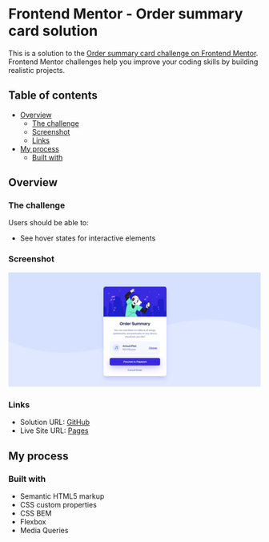 # Frontend Mentor - Order summary card solution

This is a solution to the [Order summary card challenge on Frontend Mentor](https://www.frontendmentor.io/challenges/order-summary-component-QlPmajDUj). Frontend Mentor challenges help you improve your coding skills by building realistic projects. 

## Table of contents

- [Overview](#overview)
  - [The challenge](#the-challenge)
  - [Screenshot](#screenshot)
  - [Links](#links)
- [My process](#my-process)
  - [Built with](#built-with)


## Overview

### The challenge

Users should be able to:

- See hover states for interactive elements

### Screenshot

![](./images/screenshot.png)

### Links

- Solution URL: [GitHub](https://github.com/alex-lemos/order-summary-component-main)
- Live Site URL: [Pages](https://alex-lemos.github.io/order-summary-component-main/)

## My process

### Built with

- Semantic HTML5 markup
- CSS custom properties
- CSS BEM
- Flexbox
- Media Queries
